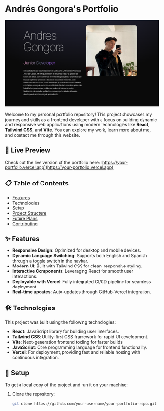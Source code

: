 # Andrés Gongora's Portfolio

![Portfolio Screenshot](./src/assets/PortfolioScreenshot.png)

Welcome to my personal portfolio repository! This project showcases my journey and skills as a frontend developer with a focus on building dynamic and responsive web applications using modern technologies like **React**, **Tailwind CSS**, and **Vite**. You can explore my work, learn more about me, and contact me through this website.

## 🔗 Live Preview

Check out the live version of the portfolio here:
[https://your-portfolio.vercel.app](https://your-portfolio.vercel.app)

## 📋 Table of Contents

- [Features](#features)
- [Technologies](#technologies)
- [Setup](#setup)
- [Project Structure](#project-structure)
- [Future Plans](#future-plans)
- [Contributing](#contributing)

## ✨ Features

- **Responsive Design**: Optimized for desktop and mobile devices.
- **Dynamic Language Switching**: Supports both English and Spanish through a toggle switch in the navbar.
- **Modern UI**: Built with Tailwind CSS for clean, responsive styling.
- **Interactive Components**: Leveraging React for smooth user interactions.
- **Deployable with Vercel**: Fully integrated CI/CD pipeline for seamless deployment.
- **Real-time updates**: Auto-updates through GitHub-Vercel integration.

## 🛠️ Technologies

This project was built using the following technologies:

- **React**: JavaScript library for building user interfaces.
- **Tailwind CSS**: Utility-first CSS framework for rapid UI development.
- **Vite**: Next-generation frontend tooling for faster builds.
- **JavaScript**: Core programming language for frontend functionality.
- **Vercel**: For deployment, providing fast and reliable hosting with continuous integration.

## 🚀 Setup

To get a local copy of the project and run it on your machine:

1. Clone the repository:
   ```bash
   git clone https://github.com/your-username/your-portfolio-repo.git
